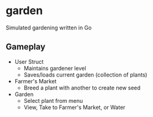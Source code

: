 # garden
Simulated gardening written in Go

## Gameplay
* User Struct
  * Maintains gardener level
  * Saves/loads current garden (collection of plants)
* Farmer's Market
  * Breed a plant with another to create new seed
* Garden
  * Select plant from menu
  * View, Take to Farmer's Market, or Water
